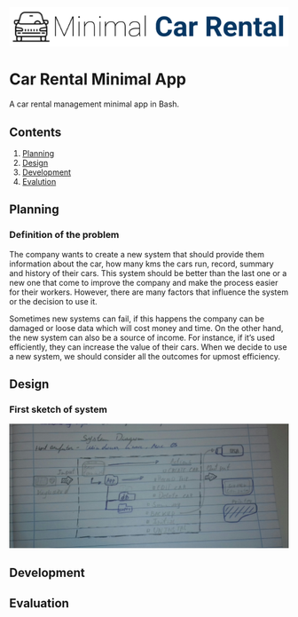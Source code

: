 ![CarRental](logo.png)

Car Rental Minimal App
===========================

A car rental management minimal app in Bash.

Contents
-----
  1. [Planning](#planning)
  1. [Design](#design)
  1. [Development](#development)
  1. [Evalution](#evaluation)

Planning
----------
### Definition of the problem 
The company wants to create a new system that should provide them information about the car, how many kms the cars run, record, summary and history of their cars. This system should be better than the last one or a new one that come to improve the company and make the process easier for their workers. However, there are many factors that influence the system or the decision to use it.
	
Sometimes new systems can fail, if this happens the company can be damaged or loose data which will cost money and time. On the other hand, the new system can also be a source of income. For instance, if it’s used efficiently, they can increase the value of their cars. When we decide to use a new system, we should consider all the outcomes for upmost efficiency.  

Design
--------
### First sketch of system 
![SystemDiagram](system.jpg)


Development
--------

Evaluation
-----------



